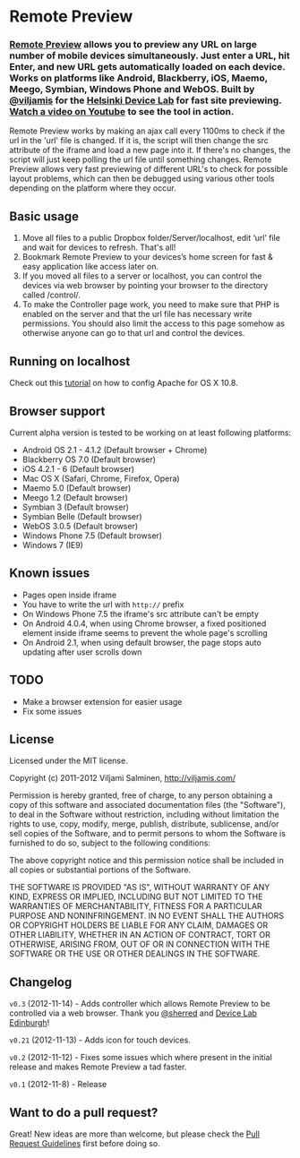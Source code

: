 # Remote Preview

### [Remote Preview](http://viljamis.com/blog/2012/remote-preview/) allows you to preview any URL on large number of mobile devices simultaneously. Just enter a URL, hit Enter, and new URL gets automatically loaded on each device. Works on platforms like Android, Blackberry, iOS, Maemo, Meego, Symbian, Windows Phone and WebOS. Built by [@viljamis](http://twitter.com/viljamis) for the [Helsinki Device Lab](http://devicelab.fi) for fast site previewing. [Watch a video on Youtube](http://www.youtube.com/watch?v=-n64Cswel6o) to see the tool in action.

Remote Preview works by making an ajax call every 1100ms to check if the url in the 'url' file is changed. If it is, the script will then change the src attribute of the iframe and load a new page into it. If there's no changes, the script will just keep polling the url file until something changes. Remote Preview allows very fast previewing of different URL's to check for possible layout problems, which can then be debugged using various other tools depending on the platform where they occur.

## Basic usage

1. Move all files to a public Dropbox folder/Server/localhost, edit ‘url’ file and wait for devices to refresh. That's all!
2. Bookmark Remote Preview to your devices’s home screen for fast & easy application like access later on.
3. If you moved all files to a server or localhost, you can control the devices via web browser by pointing your browser to the directory called /control/.
4. To make the Controller page work, you need to make sure that PHP is enabled on the server and that the url file has necessary write permissions. You should also limit the access to this page somehow as otherwise anyone can go to that url and control the devices.

## Running on localhost

Check out this [tutorial](http://coolestguyplanettech.com/downtown/install-and-configure-apache-mysql-php-and-phpmyadmin-osx-108-mountain-lion) on how to config Apache for OS X 10.8.

## Browser support

Current alpha version is tested to be working on at least following platforms:

* Android OS 2.1 - 4.1.2 (Default browser + Chrome)
* Blackberry OS 7.0 (Default browser)
* iOS 4.2.1 - 6 (Default browser)
* Mac OS X (Safari, Chrome, Firefox, Opera)
* Maemo 5.0 (Default browser)
* Meego 1.2 (Default browser)
* Symbian 3 (Default browser)
* Symbian Belle (Default browser)
* WebOS 3.0.5 (Default browser)
* Windows Phone 7.5 (Default browser)
* Windows 7 (IE9)

## Known issues

* Pages open inside iframe
* You have to write the url with `http://` prefix
* On Windows Phone 7.5 the iframe's src attribute can't be empty
* On Android 4.0.4, when using Chrome browser, a fixed positioned element inside iframe seems to prevent the whole page's scrolling
* On Android 2.1, when using default browser, the page stops auto updating after user scrolls down

## TODO

* Make a browser extension for easier usage
* Fix some issues

## License

Licensed under the MIT license.

Copyright (c) 2011-2012 Viljami Salminen, http://viljamis.com/

Permission is hereby granted, free of charge, to any person obtaining a copy of this software and associated documentation files (the "Software"), to deal in the Software without restriction, including without limitation the rights to use, copy, modify, merge, publish, distribute, sublicense, and/or sell copies of the Software, and to permit persons to whom the Software is furnished to do so, subject to the following conditions:

The above copyright notice and this permission notice shall be included in all copies or substantial portions of the Software.

THE SOFTWARE IS PROVIDED "AS IS", WITHOUT WARRANTY OF ANY KIND, EXPRESS OR IMPLIED, INCLUDING BUT NOT LIMITED TO THE WARRANTIES OF MERCHANTABILITY, FITNESS FOR A PARTICULAR PURPOSE AND NONINFRINGEMENT. IN NO EVENT SHALL THE AUTHORS OR COPYRIGHT HOLDERS BE LIABLE FOR ANY CLAIM, DAMAGES OR OTHER LIABILITY, WHETHER IN AN ACTION OF CONTRACT, TORT OR OTHERWISE, ARISING FROM, OUT OF OR IN CONNECTION WITH THE SOFTWARE OR THE USE OR OTHER DEALINGS IN THE SOFTWARE.


## Changelog

`v0.3` (2012-11-14) - Adds controller which allows Remote Preview to be controlled via a web browser. Thank you [@sherred](https://github.com/sherred) and [Device Lab Edinburgh](http://www.devicelab.org)!

`v0.21` (2012-11-13) - Adds icon for touch devices.

`v0.2` (2012-11-12) - Fixes some issues which where present in the initial release and makes Remote Preview a tad faster.

`v0.1` (2012-11-8) - Release


## Want to do a pull request?

Great! New ideas are more than welcome, but please check the [Pull Request Guidelines](https://github.com/viljamis/Remote-Preview/wiki/Pull-Request-Guidelines) first before doing so.
